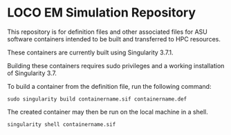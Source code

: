 # LOCO EM Simulation Repository

This repository is for definition files and other associated files for ASU software containers intended to be built and transferred to HPC resources.

These containers are currently built using Singularity 3.7.1.

Building these containers requires sudo privileges and a working installation of Singularity 3.7.

To build a container from the definition file, run the following command:

```shell
sudo singularity build containername.sif containername.def
```

The created container may then be run on the local machine in a shell.

```shell
singularity shell containername.sif
```
